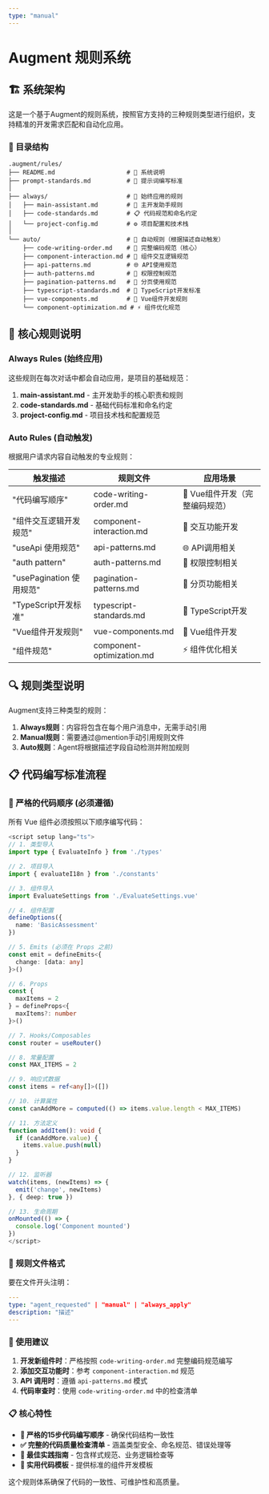 ```yaml
---
type: "manual"
---
```


# Augment 规则系统

## 🏗️ 系统架构

这是一个基于Augment的规则系统，按照官方支持的三种规则类型进行组织，支持精准的开发需求匹配和自动化应用。

### 📁 目录结构
```
.augment/rules/
├── README.md                    # 📖 系统说明
├── prompt-standards.md          # 📝 提示词编写标准
│
├── always/                      # 📌 始终应用的规则
│   ├── main-assistant.md        # 🎯 主开发助手规则
│   ├── code-standards.md        # 📋 代码规范和命名约定
│   └── project-config.md        # ⚙️ 项目配置和技术栈
│
└── auto/                        # 🤖 自动规则（根据描述自动触发）
    ├── code-writing-order.md    # 📝 完整编码规范（核心）
    ├── component-interaction.md # 🔄 组件交互逻辑规范
    ├── api-patterns.md          # 🌐 API使用规范
    ├── auth-patterns.md         # 🔐 权限控制规范
    ├── pagination-patterns.md   # 📄 分页使用规范
    ├── typescript-standards.md  # 🔧 TypeScript开发标准
    ├── vue-components.md        # 🎨 Vue组件开发规则
    └── component-optimization.md # ⚡ 组件优化规范
```

## 🚨 核心规则说明

### Always Rules (始终应用)
这些规则在每次对话中都会自动应用，是项目的基础规范：

1. **main-assistant.md** - 主开发助手的核心职责和规则
2. **code-standards.md** - 基础代码标准和命名约定
3. **project-config.md** - 项目技术栈和配置规范

### Auto Rules (自动触发)
根据用户请求内容自动触发的专业规则：

| 触发描述 | 规则文件 | 应用场景 |
|---------|---------|---------|
| "代码编写顺序" | code-writing-order.md | 🎯 Vue组件开发（完整编码规范） |
| "组件交互逻辑开发规范" | component-interaction.md | 🔄 交互功能开发 |
| "useApi 使用规范" | api-patterns.md | 🌐 API调用相关 |
| "auth pattern" | auth-patterns.md | 🔐 权限控制相关 |
| "usePagination 使用规范" | pagination-patterns.md | 📄 分页功能相关 |
| "TypeScript开发标准" | typescript-standards.md | 🔧 TypeScript开发 |
| "Vue组件开发规则" | vue-components.md | 🎨 Vue组件开发 |
| "组件规范" | component-optimization.md | ⚡ 组件优化相关 |

## 🔍 规则类型说明

Augment支持三种类型的规则：

1. **Always规则**：内容将包含在每个用户消息中，无需手动引用
2. **Manual规则**：需要通过@mention手动引用规则文件
3. **Auto规则**：Agent将根据描述字段自动检测并附加规则

## 📋 代码编写标准流程

### 🚨 严格的代码顺序 (必须遵循)

所有 Vue 组件必须按照以下顺序编写代码：

```typescript
<script setup lang="ts">
// 1. 类型导入
import type { EvaluateInfo } from './types'

// 2. 项目导入
import { evaluateI18n } from './constants'

// 3. 组件导入
import EvaluateSettings from './EvaluateSettings.vue'

// 4. 组件配置
defineOptions({
  name: 'BasicAssessment'
})

// 5. Emits (必须在 Props 之前)
const emit = defineEmits<{
  change: [data: any]
}>()

// 6. Props
const {
  maxItems = 2
} = defineProps<{
  maxItems?: number
}>()

// 7. Hooks/Composables
const router = useRouter()

// 8. 常量配置
const MAX_ITEMS = 2

// 9. 响应式数据
const items = ref<any[]>([])

// 10. 计算属性
const canAddMore = computed(() => items.value.length < MAX_ITEMS)

// 11. 方法定义
function addItem(): void {
  if (canAddMore.value) {
    items.value.push(null)
  }
}

// 12. 监听器
watch(items, (newItems) => {
  emit('change', newItems)
}, { deep: true })

// 13. 生命周期
onMounted(() => {
  console.log('Component mounted')
})
</script>
```

### 🔧 规则文件格式

要在文件开头注明：
```yaml
---
type: "agent_requested" | "manual" | "always_apply"
description: "描述"
---
```

### 🎯 使用建议

1. **开发新组件时**：严格按照 `code-writing-order.md` 完整编码规范编写
2. **添加交互功能时**：参考 `component-interaction.md` 规范
3. **API 调用时**：遵循 `api-patterns.md` 模式
4. **代码审查时**：使用 `code-writing-order.md` 中的检查清单

### 📋 核心特性

- **🚨 严格的15步代码编写顺序** - 确保代码结构一致性
- **✅ 完整的代码质量检查清单** - 涵盖类型安全、命名规范、错误处理等
- **🔧 最佳实践指南** - 包含样式规范、业务逻辑检查等
- **📝 实用代码模板** - 提供标准的组件开发模板

这个规则体系确保了代码的一致性、可维护性和高质量。
